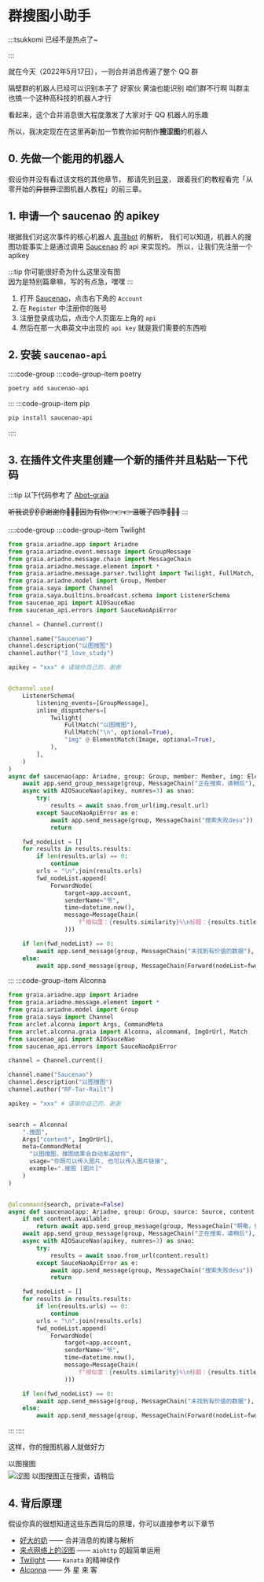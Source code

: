 # 群搜图小助手

:::tsukkomi
已经不是热点了~
<!-- 如果有空可以改改放进正文 -->
:::

就在今天（2022年5月17日），一则合并消息传遍了整个 QQ 群

<chat-window title="转发的合并消息（有部分删减）">
  <chat-msg name="LIAN-小明">隔壁群的机器人已经可以识别本子了</chat-msg>
  <chat-msg name="LIAN-小明">好家伙 黄油也能识别</chat-msg>
  <chat-msg name="LIAN-小明">咱们群不行啊 叫群主也搞一个这种高科技的机器人才行</chat-msg>
</chat-window>

看起来，这个合并消息很大程度激发了大家对于 QQ 机器人的乐趣

所以，我决定现在在这里再新加一节教你如何制作**搜涩图**的机器人

## 0. 先做一个能用的机器人

假设你并没有看过该文档的其他章节，
那请先到[目录](/before/)，
跟着我们的教程看完「从零开始的~~异世界~~涩图机器人教程」的前三章。

## 1. 申请一个 saucenao 的 apikey

根据我们对这次事件的核心机器人 [真寻bot](https://github.com/HibiKier/zhenxun_bot) 的解析，
我们可以知道，机器人的搜图功能事实上是通过调用 [Saucenao](https://www.saucenao.com) 的 api 来实现的。
所以，让我们先注册一个 apikey

:::tip
你可能很好奇为什么这里没有图  
因为是特别篇章嘛，写的有点急，嘿嘿
:::

1. 打开 [Saucenao](https://www.saucenao.com)，点击右下角的 `Account`
2. 在 `Register` 中注册你的账号
3. 注册登录成功后，点击个人页面左上角的 `api`
4. 然后在那一大串英文中出现的 `api key` 就是我们需要的东西啦

## 2. 安装 `saucenao-api`

::::code-group
:::code-group-item poetry

```bash
poetry add saucenao-api
```

:::
:::code-group-item pip

```bash
pip install saucenao-api
```

::::

## 3. 在插件文件夹里创建一个新的插件并且粘贴一下代码

:::tip
以下代码参考了 [Abot-graia](https://github.com/djkcyl/ABot-Graia)

~~听我说👂👂👂谢谢你🙏🙏🙏因为有你👉👉👉温暖了四季🌈🌈🌈~~
:::

::::code-group
:::code-group-item Twilight

```python
from graia.ariadne.app import Ariadne
from graia.ariadne.event.message import GroupMessage
from graia.ariadne.message.chain import MessageChain
from graia.ariadne.message.element import *
from graia.ariadne.message.parser.twilight import Twilight, FullMatch, ElementMatch, ElementResult
from graia.ariadne.model import Group, Member
from graia.saya import Channel
from graia.saya.builtins.broadcast.schema import ListenerSchema
from saucenao_api import AIOSauceNao
from saucenao_api.errors import SauceNaoApiError

channel = Channel.current()

channel.name("Saucenao")
channel.description("以图搜图")
channel.author("I_love_study")

apikey = "xxx" # 请输你自己的，谢谢


@channel.use(
    ListenerSchema(
        listening_events=[GroupMessage],
        inline_dispatchers=[
            Twilight(
                FullMatch("以图搜图"),
                FullMatch("\n", optional=True),
                "img" @ ElementMatch(Image, optional=True),
            ),
        ],
    )
)
async def saucenao(app: Ariadne, group: Group, member: Member, img: ElementResult, source: Source):
    await app.send_group_message(group, MessageChain("正在搜索，请稍后"), quote=source.id)
    async with AIOSauceNao(apikey, numres=3) as snao:
        try:
            results = await snao.from_url(img.result.url)
        except SauceNaoApiError as e:
            await app.send_message(group, MessageChain("搜索失败desu"))
            return

    fwd_nodeList = []
    for results in results.results:
        if len(results.urls) == 0:
            continue
        urls = "\n".join(results.urls)
        fwd_nodeList.append(
            ForwardNode(
                target=app.account,
                senderName="爷",
                time=datetime.now(),
                message=MessageChain(
                    f"相似度：{results.similarity}%\n标题：{results.title}\n节点名：{results.index_name}\n链接：{urls}"
                )))

    if len(fwd_nodeList) == 0:
        await app.send_message(group, MessageChain("未找到有价值的数据"), quote=source.id)
    else:
        await app.send_message(group, MessageChain(Forward(nodeList=fwd_nodeList)))
```

:::
:::code-group-item Alconna

```python
from graia.ariadne.app import Ariadne
from graia.ariadne.message.element import *
from graia.ariadne.model import Group
from graia.saya import Channel
from arclet.alconna import Args, CommandMeta
from arclet.alconna.graia import Alconna, alcommand, ImgOrUrl, Match
from saucenao_api import AIOSauceNao
from saucenao_api.errors import SauceNaoApiError

channel = Channel.current()

channel.name("Saucenao")
channel.description("以图搜图")
channel.author("RF-Tar-Railt")

apikey = "xxx" # 请输你自己的，谢谢


search = Alconna(
    ".搜图",
    Args["content", ImgOrUrl],
    meta=CommandMeta(
      "以图搜图，搜图结果会自动发送给你",
      usage="你既可以传入图片, 也可以传入图片链接",
      example=".搜图 [图片]"
    )
)


@alcommand(search, private=False)
async def saucenao(app: Ariadne, group: Group, source: Source, content: Match[str]):
    if not content.available:
        return await app.send_group_message(group, MessageChain("啊嘞，你传入了个啥子东西"), quote=source.id)
    await app.send_group_message(group, MessageChain("正在搜索，请稍后"), quote=source.id)
    async with AIOSauceNao(apikey, numres=3) as snao:
        try:
            results = await snao.from_url(content.result)
        except SauceNaoApiError as e:
            await app.send_message(group, MessageChain("搜索失败desu"))
            return

    fwd_nodeList = []
    for results in results.results:
        if len(results.urls) == 0:
            continue
        urls = "\n".join(results.urls)
        fwd_nodeList.append(
            ForwardNode(
                target=app.account,
                senderName="爷",
                time=datetime.now(),
                message=MessageChain(
                    f"相似度：{results.similarity}%\n标题：{results.title}\n节点名：{results.index_name}\n链接：{urls}"
                )))

    if len(fwd_nodeList) == 0:
        await app.send_message(group, MessageChain("未找到有价值的数据"), quote=source.id)
    else:
        await app.send_message(group, MessageChain(Forward(nodeList=fwd_nodeList)))
```

:::
::::

这样，你的搜图机器人就做好力

<chat-window title="转发的合并消息">
  <chat-msg name="爷">
    以图搜图<br />
    <img alt="涩图" style="margin-top: 5px" src="/images/guide/ero_pic_1.webp"/>
  </chat-msg>
  <chat-msg name="EroEroBot" avatar="/avatar/ero.webp"><chat-quote name="爷">以图搜图</chat-quote>正在搜索，请稍后</chat-msg>
  <forward-chat
    name="EroEroBot"
    avatar="/avatar/ero.webp"
    title="群聊"
    :contents="[
      '爷: 相似度：96.87% ...',
      '爷: 相似度：95.54% ...',
      '爷: 相似度：87.62% ...'
    ]"
    counts="3" />
</chat-window>

## 4. 背后原理

假设你真的很想知道这些东西背后的原理，你可以直接参考以下章节

- [好大的奶](/guide/forward_message.md) —— 合并消息的构建与解析
- [来点网络上的涩图](/guide/image_from_internet.md) —— `aiohttp` 的超简单运用
- [Twilight](/guide/message_parser/twilight.md) —— `Kanata` 的精神续作
- [Alconna](/guide/message_parser/alconna.md) —— 外 星 来 客
